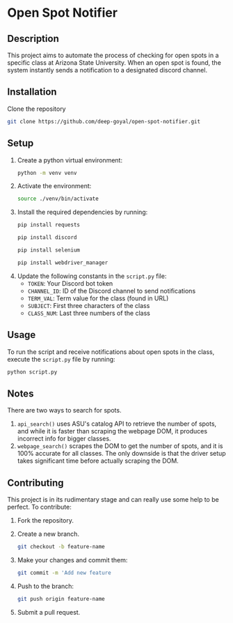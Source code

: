 # Open Spot Notifier

## Description

This project aims to automate the process of checking for open spots in
a specific class at Arizona State University. When an open spot is found,
the system instantly sends a notification to a designated discord channel.

## Installation

Clone the repository

```bash
git clone https://github.com/deep-goyal/open-spot-notifier.git
```

## Setup

1. Create a python virtual environment:
   ```bash
   python -m venv venv
   ```
2. Activate the environment:
   ```bash
   source ./venv/bin/activate
   ```
3. Install the required dependencies by running:
   ```bash
   pip install requests
   ```
   ```bash
   pip install discord
   ```
   ```bash
   pip install selenium
   ```
   ```bash
   pip install webdriver_manager
   ```
4. Update the following constants in the `script.py` file:
   - `TOKEN`: Your Discord bot token
   - `CHANNEL_ID`: ID of the Discord channel to send notifications
   - `TERM_VAL`: Term value for the class (found in URL)
   - `SUBJECT`: First three characters of the class
   - `CLASS_NUM`: Last three numbers of the class

## Usage

To run the script and receive notifications about open spots in the class, execute the `script.py` file by running:

```bash
python script.py
```

## Notes

There are two ways to search for spots.

1. `api_search()` uses ASU's catalog API to retrieve the number of spots, and while it is faster than scraping the webpage DOM, it produces incorrect info for bigger classes.
2. `webpage_search()` scrapes the DOM to get the number of spots, and it is 100% accurate for all classes. The only downside is that the driver setup takes significant time before actually scraping the DOM.

## Contributing

This project is in its rudimentary stage and can really use some help to be perfect. To contribute:

1. Fork the repository.

2. Create a new branch.

   ```bash
   git checkout -b feature-name
   ```

3. Make your changes and commit them:

   ```bash
   git commit -m 'Add new feature
   ```

4. Push to the branch:
   ```bash
   git push origin feature-name
   ```
5. Submit a pull request.
